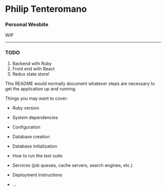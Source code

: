 # Philip Tenteromano
### Personal Wesbite
WIP

<hr>

### TODO
1. Backend with Ruby
2. Front end with React
3. Redux state store!

This README would normally document whatever steps are necessary to get the
application up and running.

Things you may want to cover:

* Ruby version

* System dependencies

* Configuration

* Database creation

* Database initialization

* How to run the test suite

* Services (job queues, cache servers, search engines, etc.)

* Deployment instructions

* ...
